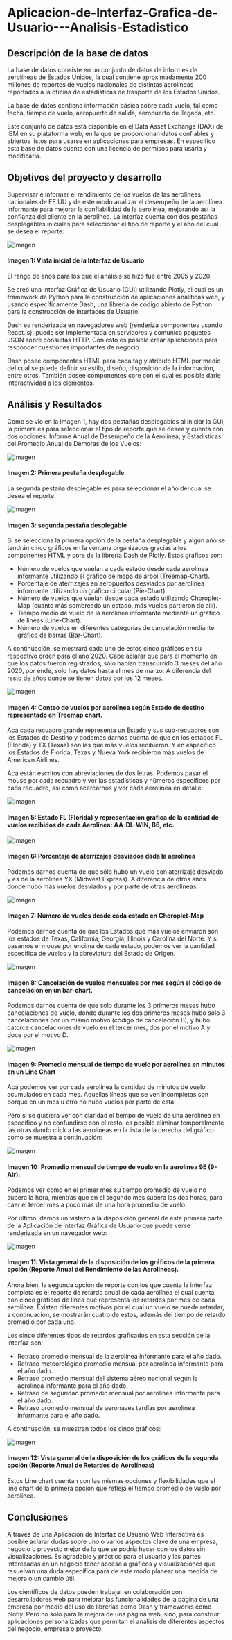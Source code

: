 # Aplicacion-de-Interfaz-Grafica-de-Usuario---Analisis-Estadistico

## Descripción de la base de datos

La base de datos consiste en un conjunto de datos de informes de aerolíneas de Estados Unidos, la cual contiene aproximadamente 200 millones de reportes de vuelos nacionales de distintas aerolíneas reportados a la oficina de estadísticas de trasporte de los Estados Unidos. 

La base de datos contiene información básica sobre cada vuelo, tal como fecha, tiempo de vuelo, aeropuerto de salida, aeropuerto de llegada, etc. 

Este conjunto de datos está disponible en el Data Asset Exchange (DAX) de IBM en su plataforma web, en la que se proporcionan datos confiables y abiertos listos para usarse en aplicaciones para empresas. En específico esta base de datos cuenta con una licencia de permisos para usarla y modificarla. 

## Objetivos del proyecto y desarrollo

Supervisar e informar el rendimiento de los vuelos de las aerolíneas nacionales de EE.UU y de este modo analizar el desempeño de la aerolínea informante para mejorar la confiabilidad de la aerolínea, mejorando así la confianza del cliente en la aerolínea. La interfaz cuenta con dos pestañas desplegables iniciales para seleccionar el tipo de reporte y el año del cual se desea el reporte:

![imagen](https://user-images.githubusercontent.com/43154438/135188611-fe06e213-a53d-4258-afbf-6edc1d368841.png)
#### Imagen 1: Vista inicial de la Interfaz de Usuario

El rango de años para los que el análisis se hizo fue entre 2005 y 2020.

Se creó una Interfaz Gráfica de Usuario (GUI) utilizando Plotly, el cual es un framework de Python para la construcción de aplicaciones analíticas web, y usando específicamente Dash, una librería de código abierto de Python para la construcción de Interfaces de Usuario. 

Dash es renderizada en navegadores web (renderiza componentes usando React.js), puede ser implementada en servidores y comunica paquetes JSON sobre consultas HTTP. Con esto es posible crear aplicaciones para responder cuestiones importantes de negocio. 

Dash posee componentes HTML para cada tag y atributo HTML por medio del cual se puede definir su estilo, diseño, disposición de la información, entre otros. También posee componentes core con el cual es posible darle interactividad a los elementos.

## Análisis y Resultados

Como se vio en la imagen 1, hay dos pestañas desplegables al iniciar la GUI, la primera es para seleccionar el tipo de reporte que se desea y cuenta con dos opciones: Informe Anual de Desempeño de la Aerolínea, y Estadísticas del Promedio Anual de Demoras de los Vuelos:

![imagen](https://user-images.githubusercontent.com/43154438/135188690-ec0ec012-90dd-4a76-b411-4889844a24a0.png)
#### Imagen 2: Primera pestaña desplegable

La segunda pestaña desplegable es para seleccionar el año del cual se desea el reporte. 

![imagen](https://user-images.githubusercontent.com/43154438/135188739-de2775de-feee-437e-a635-8797747e160d.png)
#### Imagen 3: segunda pestaña desplegable

Si se selecciona la primera opción de la pestaña desplegable y algún año se tendrán cinco gráficos en la ventana organizados gracias a los componentes HTML y core de la librería Dash de Plotly. Estos gráficos son:

-	Número de vuelos que vuelan a cada estado desde cada aerolínea informante utilizando el gráfico de mapa de árbol (Treemap-Chart).
-	Porcentaje de aterrizajes en aeropuertos desviados por aerolínea informante utilizando un gráfico circular (Pie-Chart).
-	Número de vuelos que vuelan desde cada estado utilizando Choroplet-Map (cuanto más sombreado un estado, más vuelos partieron de allí).
-	Tiempo medio de vuelo de la aerolínea informante mediante un gráfico de líneas (Line-Chart).
-	Número de vuelos en diferentes categorías de cancelación mediante gráfico de barras (Bar-Chart).

A continuación, se mostrará cada uno de estos cinco gráficos en su respectivo orden para el año 2020. Cabe aclarar que para el momento en que los datos fueron registrados, sólo habían transcurrido 3 meses del año 2020, por ende, sólo hay datos hasta el mes de marzo. A diferencia del resto de años donde se tienen datos por los 12 meses. 

![imagen](https://user-images.githubusercontent.com/43154438/135188798-f207c8c6-b46f-4610-957f-725f924f5896.png)
#### Imagen 4: Conteo de vuelos por aerolínea según Estado de destino representado en Treemap chart.

Acá cada recuadro grande representa un Estado y sus sub-recuadros son los Estados de Destino y podemos darnos cuenta de que en los estados FL (Florida) y TX (Texas) son las que más vuelos recibieron. Y en específico los Estados de Florida, Texas y Nueva York recibieron más vuelos de American Airlines.

Acá están escritos con abreviaciones de dos letras. Podemos pasar el mouse por cada recuadro y ver las estadísticas y números específicos por cada recuadro, así como acercarnos y ver cada aerolínea en detalle:

![imagen](https://user-images.githubusercontent.com/43154438/135188855-723021a7-cce5-4a13-808f-b8ee844e31cf.png)
#### Imagen 5: Estado FL (Florida) y representación gráfica de la cantidad de vuelos recibidos de cada Aerolínea: AA-DL-WIN, B6, etc.

![imagen](https://user-images.githubusercontent.com/43154438/135188876-c5d89d57-28fe-4d6d-9209-df94cf5bde87.png)
#### Imagen 6: Porcentaje de aterrizajes desviados dada la aerolínea

Podemos darnos cuenta de que sólo hubo un vuelo con aterrizaje desviado y es de la aerolínea YX (Midwest Express). A diferencia de otros años donde hubo más vuelos desviados y por parte de otras aerolíneas. 

![imagen](https://user-images.githubusercontent.com/43154438/135188914-297914f8-64bf-490c-8032-a32a06b4dd16.png)
#### Imagen 7: Número de vuelos desde cada estado en Choroplet-Map

Podemos darnos cuenta de que los Estados qué más vuelos enviaron son los estados de Texas, California, Georgia, Illinois y Carolina del Norte. Y si pasamos el mouse por encima de cada estado, podemos ver la cantidad específica de vuelos y la abreviatura del Estado de Origen.

![imagen](https://user-images.githubusercontent.com/43154438/135188954-9e6d03bf-c2a5-4920-a2ed-a4a5c5d99497.png)
#### Imagen 8: Cancelación de vuelos mensuales por mes según el código de cancelación en un bar-chart.

Podemos darnos cuenta de que solo durante los 3 primeros meses hubo cancelaciones de vuelo, donde durante los dos primeros meses hubo solo 3 cancelaciones por un mismo motivo (código de cancelación B), y hubo catorce cancelaciones de vuelo en el tercer mes, dos por el motivo A y doce por el motivo D.

![imagen](https://user-images.githubusercontent.com/43154438/135188991-73dd97c8-9911-4cfc-ab9a-726cbd632876.png)
#### Imagen 9: Promedio mensual de tiempo de vuelo por aerolínea en minutos en un Line Chart

Acá podemos ver por cada aerolínea la cantidad de minutos de vuelo acumulados en cada mes. Aquellas líneas que se ven incompletas son porque en un mes u otro no hubo vuelos por parte de esta. 

Pero si se quisiera ver con claridad el tiempo de vuelo de una aerolínea en específico y no confundirse con el resto, es posible eliminar temporalmente las otras dando click a las aerolíneas en la lista de la derecha del gráfico como se muestra a continuación:

![imagen](https://user-images.githubusercontent.com/43154438/135189031-5df84a20-d7fc-4ae2-be67-dba1f1586401.png)
#### Imagen 10: Promedio mensual de tiempo de vuelo en la aerolínea 9E (9-Air).

Podemos ver como en el primer mes su tiempo promedio de vuelo no supera la hora, mientras que en el segundo mes supera las dos horas, para caer el tercer mes a poco más de una hora promedio de vuelo. 

Por último, demos un vistazo a la disposición general de esta primera parte de la Aplicación de Interfaz Gráfica de Usuario que puede verse renderizada en un navegador web:

![imagen](https://user-images.githubusercontent.com/43154438/135189063-b234ece2-912c-4d81-ae5c-ce6be0f57045.png)
#### Imagen 11: Vista general de la disposición de los gráficos de la primera opción (Reporte Anual del Rendimiento de las Aerolineas).

Ahora bien, la segunda opción de reporte con los que cuenta la interfaz completa es el reporte de retardo anual de cada aerolínea el cual cuenta con cinco gráficos de línea que representa los retardos por mes de cada aerolínea. Existen diferentes motivos por el cual un vuelo se puede retardar, a continuación, se mostrarán cuatro de estos, además del tiempo de retardo promedio por cada uno.

Los cinco diferentes tipos de retardos graficados en esta sección de la interfaz son:

-	Retraso promedio mensual de la aerolínea informante para el año dado.
-	Retraso meteorológico promedio mensual por aerolínea informante para el año dado.
-	Retraso promedio mensual del sistema aéreo nacional según la aerolínea informante para el año dado.
-	Retraso de seguridad promedio mensual por aerolínea informante para el año dado.
-	Retraso promedio mensual de aeronaves tardías por aerolínea informante para el año dado.

A continuación, se muestran todos los cinco gráficos:

![imagen](https://user-images.githubusercontent.com/43154438/135189130-acb2e0d8-ea54-4493-ae00-1eef09c9be2e.png)
#### Imagen 12: Vista general de la disposición de los gráficos de la segunda opción (Reporte Anual de Retardos de Aerolíneas)

Estos Line chart cuentan con las mismas opciones y flexibilidades que el line chart de la primera opción que refleja el tiempo promedio de vuelo por aerolínea.

## Conclusiones

A través de una Aplicación de Interfaz de Usuario Web Interactiva es posible aclarar dudas sobre uno o varios aspectos clave de una empresa, negocio o proyecto mejor de lo que se podría hacer con los datos sin visualizaciones. Es agradable y práctico para el usuario y las partes interesadas en un negocio tener acceso a gráficos y visualizaciones que resuelvan una duda específica para de este modo planear una medida de mejora o un cambio útil.

Los científicos de datos pueden trabajar en colaboración con desarrolladores web para mejorar las funcionalidades de la página de una empresa por medio del uso de librerías como Dash y frameworks como plotly. Pero no solo para la mejora de una página web, sino, para construir aplicaciones personalizadas que permitan el análisis de diferentes aspectos del negocio, empresa o proyecto.  
